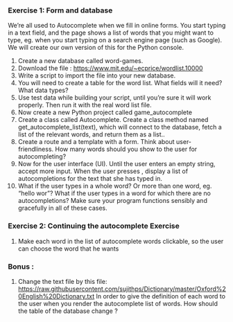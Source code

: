### Exercise 1: Form and database

We’re all used to Autocomplete when we fill in online forms. You start typing in a text field, and the page shows a list of words that you might want to type, eg. when you start typing on a search engine page (such as Google). We will create our own version of this for the Python console.
1.	Create a new database called word-games.
2. Download the file : https://www.mit.edu/~ecprice/wordlist.10000
3.	Write a script to import the file into your new database.
4.	You will need to create a table for the word list. What fields will it need? What data types?
5.	Use test data while building your script, until you’re sure it will work properly. Then run it with the real word list file.
6.	Now create a new Python project called game_autocomplete
7.	Create a class called Autocomplete. Create a class method named get_autocomplete_list(text), which will connect to the database, fetch a list of the relevant words, and return them as a list..
8.	Create a route and a template with a form. Think about user-friendliness. How many words should you show to the user for autocompleting?
9.	Now for the user interface (UI). Until the user enters an empty string, accept more input. When the user presses <Enter>, display a list of autocompletions for the text that she has typed in.
10.	What if the user types in a whole word? Or more than one word, eg. “hello wor”? What if the user types in a word for which there are no autocompletions? Make sure your program functions sensibly and gracefully in all of these cases.


### Exercise 2: Continuing the autocomplete Exercise
1. Make each word in the list of autocomplete words clickable, so the user can choose the word that he wants

### Bonus : 
1.  Change the text file by this file:  https://raw.githubusercontent.com/sujithps/Dictionary/master/Oxford%20English%20Dictionary.txt 
In order to give the definition of each word to the user when you render the autocomplete list of words. 
How should the table of the database change ?
